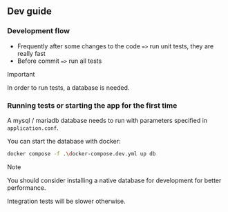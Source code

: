 ## Dev guide

### Development flow
- Frequently after some changes to the code `=>` run unit tests, they are really fast
- Before commit `=>` run all tests

> [!IMPORTANT]
> In order to run tests, a database is needed.

### Running tests or starting the app for the first time

A mysql / mariadb database needs to run with parameters specified in `application.conf`.

You can start the database with docker:
```bash
docker compose -f .\docker-compose.dev.yml up db
```

> [!Note]
> You should consider installing a native database for development for better performance.
>
> Integration tests will be slower otherwise.
